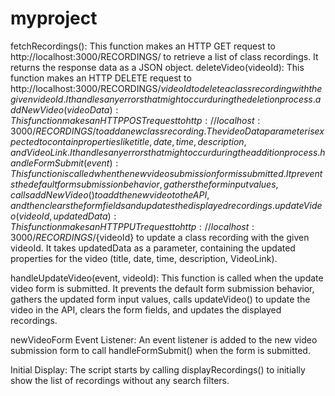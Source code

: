 # myproject
fetchRecordings(): This function makes an HTTP GET request to http://localhost:3000/RECORDINGS/ to retrieve a list of class recordings. It returns the response data as a JSON object.
deleteVideo(videoId): This function makes an HTTP DELETE request to http://localhost:3000/RECORDINGS/${videoId} to delete a class recording with the given videoId. It handles any errors that might occur during the deletion process.
addNewVideo(videoData): This function makes an HTTP POST request to http://localhost:3000/RECORDINGS/ to add a new class recording. The videoData parameter is expected to contain properties like title, date, time, description, and VideoLink. It handles any errors that might occur during the addition process.
handleFormSubmit(event): This function is called when the new video submission form is submitted. It prevents the default form submission behavior, gathers the form input values, calls addNewVideo() to add the new video to the API, and then clears the form fields and updates the displayed recordings.
updateVideo(videoId, updatedData): This function makes an HTTP PUT request to http://localhost:3000/RECORDINGS/${videoId} to update a class recording with the given videoId. It takes updatedData as a parameter, containing the updated properties for the video (title, date, time, description, VideoLink).

handleUpdateVideo(event, videoId): This function is called when the update video form is submitted. It prevents the default form submission behavior, gathers the updated form input values, calls updateVideo() to update the video in the API, clears the form fields, and updates the displayed recordings.

newVideoForm Event Listener: An event listener is added to the new video submission form to call handleFormSubmit() when the form is submitted.

Initial Display: The script starts by calling displayRecordings() to initially show the list of recordings without any search filters.